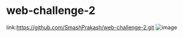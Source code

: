 # web-challenge-2
link:https://github.com/SmashPrakash/web-challenge-2.git
![image](https://user-images.githubusercontent.com/98002602/216098239-e4a3dcfb-b5fd-4a2b-a5bd-037364fb1e0b.png)
